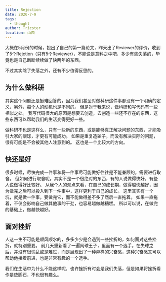 ```yaml
---
title: Rejection
date: 2020-7-9
tags: 
  - thought
author: Tricster
location: 山西
---
```


大概在5月份的时候，投出了自己的第一篇论文，昨天出了Reviewer的评价，收到了5个Rejction（只有5个Reviewer），不能说是意料之中吧，多少有些失落的，毕竟也是自己断断续续做了快两年的东西。

不过其实除了失落之外，还有不少值得反思的。

## 为什么做科研

其实这个问题还是挺难回答的，因为我们甚至对做科研这件事都没有一个明确的定义，另外，每个人的动机也是不同的。
但是对于我来说，做科研和写代码有一些相似之处。
我写代码很大的原因是想要去创造，去创造一些还不存在的东西，这些东西可以帮助我们的生活变得更好一些。

做科研不也是这样么，只有一些新的东西，或是能够真正解决问题的东西，才能吸引大家的眼球，才更有可能成功。
如果是重复造轮子，而没有解决实际的问题，很有可能是不会被其他人注意到的。
这也是一个比较大的方向。

## 快还是好

很多时候，尽快完成一件事和将一件事尽可能做好往往是不能兼顾的，需要进行取舍。
但如何进行取舍呢，其实不是一个很绝对的东西，有的人说做得快好，有些人说做得好比较好。
从我个人的观点来看，在自己的成长期，做得越快越好，因为做完之后可以投入到下一件事中，这样更利于自己的成长。
这里其实有一个坑，就是做一件事，要做完它，而不能做得差不多了然后一直拖着。
如果一直拖着，不仅会影响自己做其他事的干劲，也容易越做越糟糕。
所以可以说，在做完的基础上，做越快越好。

## 面对挫折

人这一生不可能是顺风顺水的，多多少少是会遇到一些挫折的，如何面对这些挫折，就特别重要。
前几天重新看了一遍网球王子，里面有一个选手，在失球之后，并没有很慌乱或是难过，而是展现出了一种异样的兴奋感，这种兴奋感又可以帮助他接着前进，也是非常有趣的一个选手。

我们在生活中为什么不能这样呢，也许挫折有时会是我们失落，但是如果将挫折看作是垫脚石，不也很有趣么。

